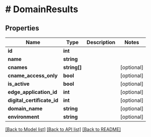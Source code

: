 # # DomainResults

## Properties

Name | Type | Description | Notes
------------ | ------------- | ------------- | -------------
**id** | **int** |  |
**name** | **string** |  |
**cnames** | **string[]** |  | [optional]
**cname_access_only** | **bool** |  | [optional]
**is_active** | **bool** |  | [optional]
**edge_application_id** | **int** |  | [optional]
**digital_certificate_id** | **int** |  | [optional]
**domain_name** | **string** |  | [optional]
**environment** | **string** |  | [optional]

[[Back to Model list]](../../README.md#models) [[Back to API list]](../../README.md#endpoints) [[Back to README]](../../README.md)

